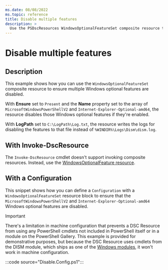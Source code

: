 ```yaml
---
ms.date: 08/08/2022
ms.topic: reference
title: Disable multiple features
description: >
  Use the PSDscResources WindowsOptionalFeatureSet composite resource to disable multiple features.
---
```


# Disable multiple features

## Description

This example shows how you can use the `WindowsOptionalFeatureSet` composite resource to ensure
multiple Windows optional features are disabled.

With **Ensure** set to `Present` and the **Name** property set to the array of
`MicrosoftWindowsPowerShellV2` and `Internet-Explorer-Optional-amd64`, the resource disables those
Windows optional features if they're enabled.

With **LogPath** set to `C:\LogPath\Log.txt`, the resource writes the logs for disabling the
features to that file instead of `%WINDIR%\Logs\Dism\dism.log`.

## With Invoke-DscResource

The `Invoke-DscResource` cmdlet doesn't support invoking composite resources. Instead, use the
[WindowsOptionalFeature resource][1].

## With a Configuration

This snippet shows how you can define a `Configuration` with a `WindowsOptionalFeatureSet` resource
block to ensure that the `MicrosoftWindowsPowerShellV2` and `Internet-Explorer-Optional-amd64`
Windows optional features are disabled.

> [!IMPORTANT]
> There's a limitation in machine configuration that prevents a DSC Resource from using any
> PowerShell cmdlets not included in PowerShell itself or in a module on the PowerShell Gallery.
> This example is provided for demonstrative purposes, but because the DSC Resource uses cmdlets
> from the DISM module, which ships as one of the [Windows modules][2], it won't work in machine
> configuration.

:::code source="Disable.Config.ps1":::

<!-- Reference Links -->

[1]: ../WindowsOptionalFeature/WindowsOptionalFeature.md
[2]: /powershell/windows/module-compatibility#module-list
